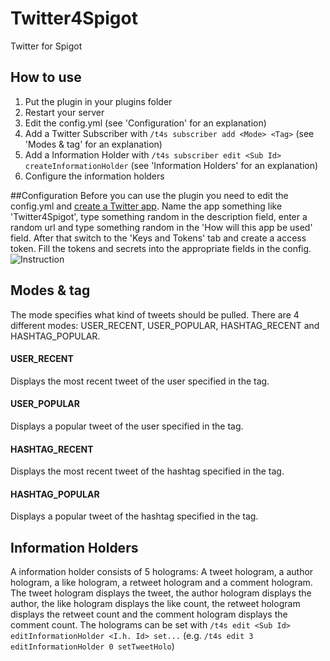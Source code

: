 # Twitter4Spigot
Twitter for Spigot

## How to use
1. Put the plugin in your plugins folder
2. Restart your server
3. Edit the config.yml (see 'Configuration' for an explanation)
4. Add a Twitter Subscriber with `/t4s subscriber add <Mode> <Tag>` (see 'Modes & tag' for an explanation)
5. Add a Information Holder with `/t4s subscriber edit <Sub Id> createInformationHolder` (see 'Information Holders' for an explanation)
6. Configure the information holders

##Configuration
Before you can use the plugin you need to edit the config.yml and [create a Twitter app](https://developer.twitter.com/en/apps/create).
Name the app something like 'Twitter4Spigot', type something random in the description field, enter a random url and type something random in the 'How will this app be used' field. After that switch to the 'Keys and Tokens' tab and create a access token. Fill the tokens and secrets into the appropriate fields in the config.
![Instruction](https://i.imgur.com/9vw80Fo.gif)

## Modes & tag
The mode specifies what kind of tweets should be pulled. There are 4 different modes: USER_RECENT, USER_POPULAR, HASHTAG_RECENT and HASHTAG_POPULAR.

#### USER_RECENT
Displays the most recent tweet of the user specified in the tag.

#### USER_POPULAR
Displays a popular tweet of the user specified in the tag.

#### HASHTAG_RECENT
Displays the most recent tweet of the hashtag specified in the tag.

#### HASHTAG_POPULAR
Displays a popular tweet of the hashtag specified in the tag.

## Information Holders
A information holder consists of 5 holograms: A tweet hologram, a author hologram, a like hologram, a retweet hologram and a comment hologram.
The tweet hologram displays the tweet, the author hologram displays the author, the like hologram displays the like count, the retweet hologram displays the retweet count and the comment hologram displays the comment count.
The holograms can be set with `/t4s edit <Sub Id> editInformationHolder <I.h. Id> set...` (e.g. `/t4s edit 3 editInformationHolder 0 setTweetHolo`)